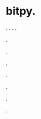 # bitpy.
.
.
.
.












.






















































.
























.



























.

















































































.































































.


















































.
